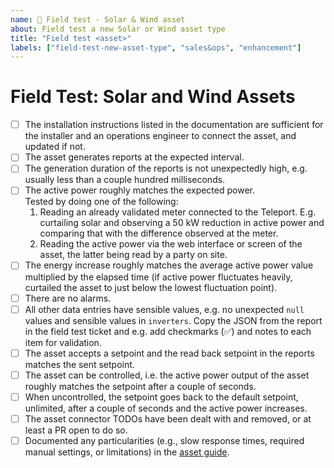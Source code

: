```yaml
---
name: 📏 Field test - Solar & Wind asset
about: Field test a new Solar or Wind asset type
title: "Field test <asset>"
labels: ["field-test-new-asset-type", "sales&ops", "enhancement"]
---
```


# Field Test: Solar and Wind Assets

- [ ] The installation instructions listed in the documentation are sufficient for the installer and an operations engineer to connect the asset, and updated if not.
- [ ] The asset generates reports at the expected interval.
- [ ] The generation duration of the reports is not unexpectedly high, e.g. usually less than a couple hundred milliseconds.
- [ ] The active power roughly matches the expected power.  
  Tested by doing one of the following:
  1. Reading an already validated meter connected to the Teleport. E.g. curtailing solar and observing a 50 kW reduction in active power and comparing that with the difference observed at the meter.
  2. Reading the active power via the web interface or screen of the asset, the latter being read by a party on site.
- [ ] The energy increase roughly matches the average active power value multiplied by the elapsed time (if active power fluctuates heavily, curtailed the asset to just below the lowest fluctuation point).
- [ ] There are no alarms.
- [ ] All other data entries have sensible values, e.g. no unexpected `null` values and sensible values in `inverters`. Copy the JSON from the report in the field test ticket and e.g. add checkmarks (✅) and notes to each item for validation.
- [ ] The asset accepts a setpoint and the read back setpoint in the reports matches the sent setpoint.
- [ ] The asset can be controlled, i.e. the active power output of the asset roughly matches the setpoint after a couple of seconds.
- [ ] When uncontrolled, the setpoint goes back to the default setpoint, unlimited, after a couple of seconds and the active power increases.
- [ ] The asset connector TODOs have been dealt with and removed, or at least a PR open to do so.
- [ ] Documented any particularities (e.g., slow response times, required manual settings, or limitations) in the [asset guide](https://github.com/withthegrid/teleport/tree/main/guides/asset).
